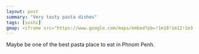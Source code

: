 ```yaml
---
layout: post
summary: "Very tasty pasta dishes"
tags: [sushi]
gmap: <iframe src="https://www.google.com/maps/embed?pb=!1m18!1m12!1m3!1d3908.663528792626!2d104.90785741234129!3d11.575961143886666!2m3!1f0!2f0!3f0!3m2!1i1024!2i768!4f13.1!3m3!1m2!1s0x310951bb9018cc33%3A0xbaf7d875c4d8fe64!2sPacific%20Pasta%20Co.!5e0!3m2!1sen!2skh!4v1720512658105!5m2!1sen!2skh" width="600" height="450" style="border:0;" allowfullscreen="" loading="lazy" referrerpolicy="no-referrer-when-downgrade"></iframe>
---
```


Maybe be one of the best pasta place to eat in Phnom Penh.
